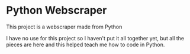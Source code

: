 # Python Webscraper
This project is a webscraper made from Python

I have no use for this project so I haven't put it all together yet, but all the pieces are here and this helped teach me how to code in Python.